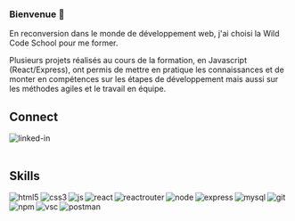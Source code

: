 ### Bienvenue 👋

En reconversion dans le monde de développement web, j'ai choisi la Wild Code School pour me former.

Plusieurs projets réalisés au cours de la formation, en Javascript (React/Express), ont permis de mettre en pratique les connaissances et de monter en compétences sur les étapes de développement mais aussi sur les méthodes agiles et le travail en équipe. 

## Connect
[<img align="left" alt="linked-in" src="https://img.shields.io/badge/linkedin-%230077B5.svg?&logo=linkedin&logoColor=white" />](https://www.linkedin.com/in/laura-trehout)

<br/>
<br/>

## Skills



<img align="left" alt="html5" src="https://img.shields.io/badge/HTML5-E34F26?logo=html5&logoColor=black" />

<img align="left" alt="css3" src="https://img.shields.io/badge/CSS3-1572B6?logo=css3&logoColor=white" />

<img align="left" alt="js" src="https://img.shields.io/badge/Javascript-F7DF1E?logo=javascript&logoColor=black" />

<img align="left" alt="react" src="https://img.shields.io/badge/React-61DAFB?logo=react&logoColor=white" />

<img align="left" alt="reactrouter" src="https://img.shields.io/badge/React%20Router-CA4245?logo=react-router&logoColor=black" />

<img align="left" alt="node" src="https://img.shields.io/badge/Node-339933?logo=node&logoColor=white" />

<img align="left" alt="express" src="https://img.shields.io/badge/Express-000000?logo=express&logoColor=white" />

<img align="left" alt="mysql" src="https://img.shields.io/badge/MySQL-4479A1?logo=mysql&logoColor=black" />

<img align="left" alt="git" src="https://img.shields.io/badge/Git-F05032?logo=git&logoColor=white" />

<img align="left" alt="npm" src="https://img.shields.io/badge/npm-CB3837?logo=npm&logoColor=black" />

<img align="left" alt="vsc" src="https://img.shields.io/badge/VSCode-007ACC?logo=visual-studio-code&logoColor=white" />

<img align="left" alt="postman" src="https://img.shields.io/badge/Postman-FF6C37?logo=postman&logoColor=black" />


